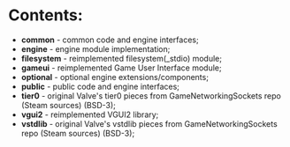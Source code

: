 # Contents:

* **common** - common code and engine interfaces;
* **engine** - engine module implementation;
* **filesystem** - reimplemented filesystem(_stdio) module;
* **gameui** - reimplemented Game User Interface module;
* **optional** - optional engine extensions/components;
* **public** - public code and engine interfaces;
* **tier0** - original Valve's tier0 pieces from GameNetworkingSockets repo (Steam sources) (BSD-3);
* **vgui2** - reimplemented VGUI2 library;
* **vstdlib** - original Valve's vstdlib pieces from GameNetworkingSockets repo (Steam sources) (BSD-3);